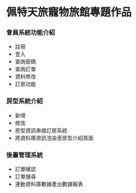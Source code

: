 <h1>佩特天旅寵物旅館專題作品</h1>
<H3>會員系統功能介紹</H3>
<ul>
<li>註冊</li>
<li>登入</li>
<li>查詢密碼</li>
<li>查詢訂單</li>
<li>資料修改</li>
<li>訂房功能</li>
</ul>
<H3>房型系統介紹</H3>
<ul>
<li>新增</li>
<li>修改</li>
<li>房型資訊串接訂房系統</li>
<li>將資料庫資訊渲染至房型介紹頁面</li>
</ul>
<H3>後臺管理系統</H3>
<ul>
<li>訂單確認</li>
<li>訂單搜尋</li>
<li>連動資料庫數據產出數據報表</li>
</ul>
